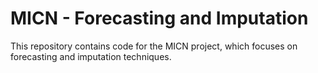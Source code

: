# MICN - Forecasting and Imputation

This repository contains code for the MICN project, which focuses on forecasting and imputation techniques.


